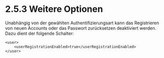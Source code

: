 # 2.5.3 Weitere Optionen

Unabhängig von der gewählten Authentifizierungsart kann das Registrieren von neuen Accounts oder das Passwort zurücksetzen deaktiviert werden. Dazu dient der folgende Schalter:

```markup
<user>
    <userRegistrationEnabled>true</userRegistrationEnabled>
</user>
```

